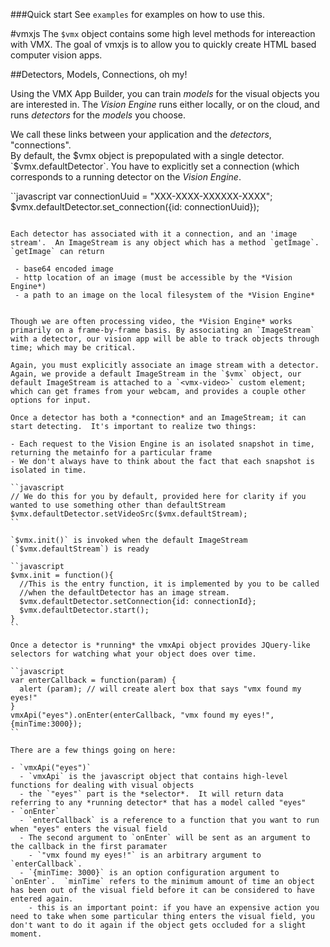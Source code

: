 ###Quick start
See `examples` for examples on how to use this.



#vmxjs
The `$vmx` object contains some high level methods for intereaction with VMX.  The goal of vmxjs is to allow you to quickly create HTML based computer vision apps.

##Detectors, Models, Connections, oh my!

Using the VMX App Builder, you can train *models* for the visual objects you are interested in.  The *Vision Engine* runs either locally, or on the cloud, and runs *detectors* for the *models* you choose.  

We call these links between your application and the *detectors*, "connections".  
By default, the $vmx object is prepopulated with a single detector.  `$vmx.defaultDetector`.  You have to explicitly set a connection (which corresponds to a running detector on the *Vision Engine*.  

``javascript
var connectionUuid = "XXX-XXXX-XXXXXX-XXXX";
$vmx.defaultDetector.set_connection({id: connectionUuid}); 
```

Each detector has associated with it a connection, and an 'image stream'.  An ImageStream is any object which has a method `getImage`.  `getImage` can return 

 - base64 encoded image
 - http location of an image (must be accessible by the *Vision Engine*)
 - a path to an image on the local filesystem of the *Vision Engine*


Though we are often processing video, the *Vision Engine* works primarily on a frame-by-frame basis. By associating an `ImageStream` with a detector, our vision app will be able to track objects through time; which may be critical.

Again, you must explicitly associate an image stream with a detector.  Again, we provide a default ImageStream in the `$vmx` object, our default ImageStream is attached to a `<vmx-video>` custom element; which can get frames from your webcam, and provides a couple other options for input.

Once a detector has both a *connection* and an ImageStream; it can start detecting.  It's important to realize two things:

- Each request to the Vision Engine is an isolated snapshot in time, returning the metainfo for a particular frame
- We don't always have to think about the fact that each snapshot is isolated in time.

``javascript
// We do this for you by default, provided here for clarity if you wanted to use something other than defaultStream
$vmx.defaultDetector.setVideoSrc($vmx.defaultStream);
``

`$vmx.init()` is invoked when the default ImageStream (`$vmx.defaultStream`) is ready

``javascript
$vmx.init = function(){
  //This is the entry function, it is implemented by you to be called
  //when the defaultDetector has an image stream.
  $vmx.defaultDetector.setConnection{id: connectionId};
  $vmx.defaultDetector.start();
}
``

Once a detector is *running* the vmxApi object provides JQuery-like selectors for watching what your object does over time.

``javascript
var enterCallback = function(param) {
  alert (param); // will create alert box that says "vmx found my eyes!"
}
vmxApi("eyes").onEnter(enterCallback, "vmx found my eyes!", {minTime:3000});
``

There are a few things going on here:

- `vmxApi("eyes")`
  - `vmxApi` is the javascript object that contains high-level functions for dealing with visual objects
  - the `"eyes"` part is the *selector*.  It will return data referring to any *running detector* that has a model called "eyes"
- `onEnter`
  - `enterCallback` is a reference to a function that you want to run when "eyes" enters the visual field
  - The second argument to `onEnter` will be sent as an argument to the callback in the first paramater
    - `"vmx found my eyes!"` is an arbitrary argument to `enterCallback`. 
  - `{minTime: 3000}` is an option configuration argument to `onEnter`.  `minTime` refers to the minimum amount of time an object has been out of the visual field before it can be considered to have entered again.
    - this is an important point: if you have an expensive action you need to take when some particular thing enters the visual field, you don't want to do it again if the object gets occluded for a slight moment.
